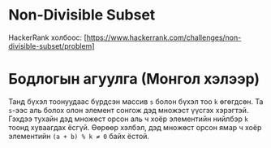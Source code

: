 # Non-Divisible Subset

HackerRank холбоос: [https://www.hackerrank.com/challenges/non-divisible-subset/problem]

# Бодлогын агуулга (Монгол хэлээр)

Танд бүхэл тоонуудаас бүрдсэн массив `s` болон бүхэл тоо `k` өгөгдсөн. Та `s`-ээс аль болох олон элемент сонгож дэд множэст үүсгэх хэрэгтэй. Гэхдээ тухайн дэд множөст орсон аль ч хоёр элементийн нийлбэр `k` тоонд хуваагдах ёсгүй. Өөрөөр хэлбэл, дэд множөст орсон ямар ч хоёр элементийн `(a + b) % k ≠ 0` байх ёстой.